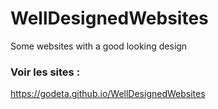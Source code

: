 # WellDesignedWebsites
Some websites with a good looking design 

### Voir les sites :
https://godeta.github.io/WellDesignedWebsites